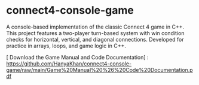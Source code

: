 # connect4-console-game
A console-based implementation of the classic Connect 4 game in C++. This project features a two-player turn-based system with win condition checks for horizontal, vertical, and diagonal connections. Developed for practice in arrays, loops, and game logic in C++.

[ Download the Game Manual and Code Documentation] : https://github.com/HanyaKhan/connect4-console-game/raw/main/Game%20Manual%20%26%20Code%20Documentation.pdf




